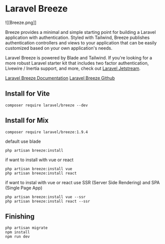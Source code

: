 # Laravel Breeze

![[Breeze.png]]

Breeze provides a minimal and simple starting point for building a Laravel application with authentication. Styled with Tailwind, Breeze publishes authentication controllers and views to your application that can be easily customized based on your own application's needs.

Laravel Breeze is powered by Blade and Tailwind. If you're looking for a more robust Laravel starter kit that includes two factor authentication, Livewire / Inertia support, and more, check out [Laravel Jetstream](https://jetstream.laravel.com/).

[Laravel Breeze Documentation](https://laravel.com/docs/9.x/starter-kits)
[Laravel Breeze Github](https://github.com/laravel/breeze)

## Install for Vite

```shell
composer require laravel/breeze --dev 
```

## Install for Mix

```shell
composer require laravel/breeze:1.9.4 
```

default use blade

````shell
php artisan breeze:install
````

if want to install with vue or react

````shell
php artisan breeze:install vue
php artisan breeze:install react
````

if want to instal with vue or react use SSR (Server Side Rendering) and SPA (Single Page App)

````shell
php artisan breeze:install vue --ssr
php artisan breeze:install react --ssr
````

## Finishing

````shell
php artisan migrate
npm install
npm run dev 
````


